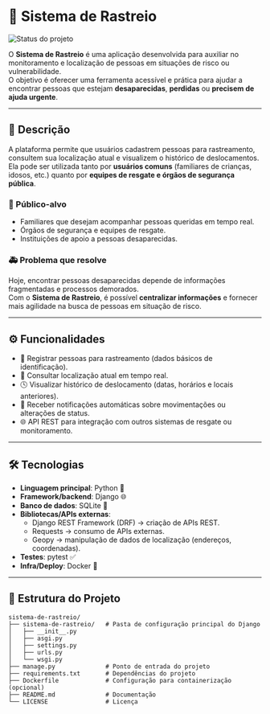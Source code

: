 # 📍 Sistema de Rastreio

![Status do projeto](https://img.shields.io/badge/status-em%20desenvolvimento-yellow)

O **Sistema de Rastreio** é uma aplicação desenvolvida para auxiliar no monitoramento e localização de pessoas em situações de risco ou vulnerabilidade.  
O objetivo é oferecer uma ferramenta acessível e prática para ajudar a encontrar pessoas que estejam **desaparecidas**, **perdidas** ou **precisem de ajuda urgente**.

---

## 📖 Descrição  

A plataforma permite que usuários cadastrem pessoas para rastreamento, consultem sua localização atual e visualizem o histórico de deslocamentos.  
Ela pode ser utilizada tanto por **usuários comuns** (familiares de crianças, idosos, etc.) quanto por **equipes de resgate e órgãos de segurança pública**.  

### 🎯 Público-alvo  
- Familiares que desejam acompanhar pessoas queridas em tempo real.  
- Órgãos de segurança e equipes de resgate.  
- Instituições de apoio a pessoas desaparecidas.  

### 🚑 Problema que resolve  
Hoje, encontrar pessoas desaparecidas depende de informações fragmentadas e processos demorados.  
Com o **Sistema de Rastreio**, é possível **centralizar informações** e fornecer mais agilidade na busca de pessoas em situação de risco.  

---

## ⚙️ Funcionalidades  

- 👤 Registrar pessoas para rastreamento (dados básicos de identificação).  
- 📍 Consultar localização atual em tempo real.  
- 🕓 Visualizar histórico de deslocamento (datas, horários e locais anteriores).  
- 🔔 Receber notificações automáticas sobre movimentações ou alterações de status.  
- 🌐 API REST para integração com outros sistemas de resgate ou monitoramento.  

---

## 🛠️ Tecnologias  

- **Linguagem principal**: Python 🐍  
- **Framework/backend**: Django 🌐  
- **Banco de dados**: SQLite 💾  
- **Bibliotecas/APIs externas**:  
  - Django REST Framework (DRF) → criação de APIs REST.  
  - Requests → consumo de APIs externas.  
  - Geopy → manipulação de dados de localização (endereços, coordenadas).  
- **Testes**: pytest ✅  
- **Infra/Deploy**: Docker 🐳  

---

## 📂 Estrutura do Projeto  

```text
sistema-de-rastreio/
├── sistema-de-rastreio/   # Pasta de configuração principal do Django
│   ├── __init__.py
│   ├── asgi.py
│   ├── settings.py
│   ├── urls.py
│   └── wsgi.py
├── manage.py              # Ponto de entrada do projeto
├── requirements.txt       # Dependências do projeto
├── Dockerfile             # Configuração para containerização (opcional)
├── README.md              # Documentação
└── LICENSE                # Licença
